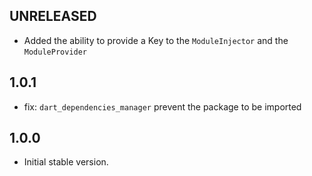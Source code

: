 ## UNRELEASED

- Added the ability to provide a Key to the `ModuleInjector` and the `ModuleProvider`

## 1.0.1

- fix: `dart_dependencies_manager` prevent the package to be imported

## 1.0.0

- Initial stable version.
